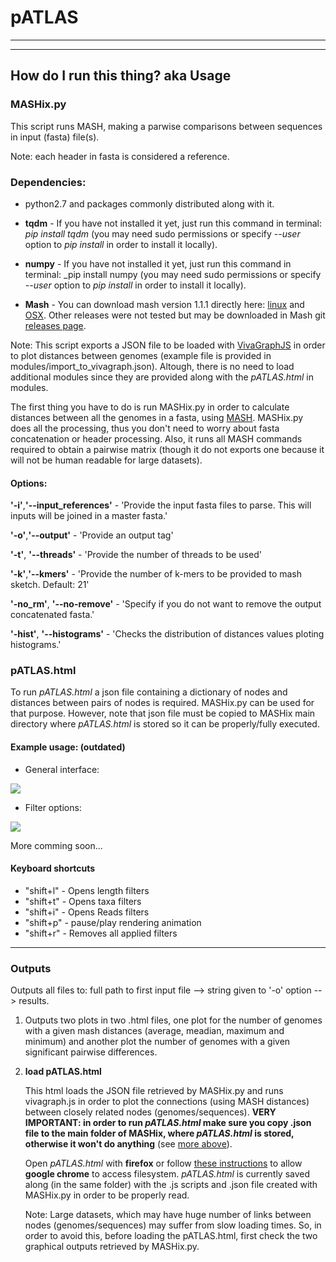 # pATLAS



---


---
## How do I run this thing? aka Usage

### MASHix.py

This script runs MASH, making a parwise comparisons between sequences in input (fasta) file(s).

Note: each header in fasta is considered a reference.

### Dependencies:

* python2.7 and packages commonly distributed along with it.

* **tqdm** - If you have not installed it yet, just run this command in terminal: _pip install tqdm_ (you may need sudo permissions or specify _--user_ option to _pip install_ in order to install it locally).

* **numpy** - If you have not installed it yet, just run this command in terminal: _pip install numpy (you may need sudo permissions or specify _--user_ option to _pip install_ in order to install it locally).

* **Mash** - You can download mash version 1.1.1 directly here: [linux](https://github.com/marbl/Mash/releases/download/v1.1.1/mash-Linux64-v1.1.1.tar.gz) and [OSX](https://github.com/marbl/Mash/releases/download/v1.1.1/mash-OSX64-v1.1.1.tar.gz). Other releases were not tested but may be downloaded in Mash git [releases page](https://github.com/marbl/Mash/releases).

Note: This script exports a JSON file to be loaded with [VivaGraphJS](https://github.com/anvaka/VivaGraphJS) in order to plot distances between genomes (example file is provided in modules/import\_to\_vivagraph.json). Altough, there is no need to load additional modules since they are provided along with the _pATLAS.html_ in modules.


The first thing you have to do is run MASHix.py in order to calculate distances between all the genomes in a fasta, using [MASH](http://mash.readthedocs.io/en/latest/). MASHix.py does all the processing, thus you don't need to worry about fasta concatenation or header processing. Also, it runs all MASH commands required to obtain a pairwise matrix (though it do not exports one because it will not be human readable for large datasets).

#### Options:

**'-i'**,**'--input_references'** - 'Provide the input fasta files to parse. This will inputs will be joined in a master fasta.'

**'-o'**,**'--output'** - 'Provide an output tag'

**'-t'**, **'--threads'** - 'Provide the number of threads to be used'

**'-k'**,**'--kmers'** - 'Provide the number of k-mers to be provided to mash sketch. Default: 21'

**'-no_rm'**, **'--no-remove'** - 'Specify if you do not want to remove the output concatenated fasta.'

**'-hist'**, **'--histograms'** - 'Checks the distribution of distances values ploting histograms.'

### pATLAS.html

To run _pATLAS.html_ a json file containing a dictionary of nodes and distances between pairs of nodes is required. MASHix.py can be used for that purpose. However, note that json file must be copied to MASHix main directory where _pATLAS.html_ is stored so it can be properly/fully executed.

#### Example usage: (outdated)

* General interface:

![](https://github.com/tiagofilipe12/MASHix/blob/master/images/example_usage.gif)

* Filter options:

![](https://github.com/tiagofilipe12/MASHix/blob/master/images/example_usage_2.gif)

More comming soon...


#### Keyboard shortcuts

* "shift+l" - Opens length filters 
* "shift+t" - Opens taxa filters
* "shift+i" - Opens Reads filters
* "shift+p" - pause/play rendering animation
* "shift+r" - Removes all applied filters

---

### Outputs

Outputs all files to: full path to first input file --> string given to '-o' option --> results.

1. Outputs two plots in two .html files, one plot for the number of genomes with a given mash distances (average, meadian, maximum and minimum) and another plot the number of genomes with a given significant pairwise differences.

2. **load pATLAS.html**

   This html loads the JSON file retrieved by MASHix.py and runs vivagraph.js in order to plot the connections (using MASH distances) between closely related  nodes (genomes/sequences). **VERY IMPORTANT: in order to run _pATLAS.html_ make sure you copy .json file to the main folder of MASHix, where _pATLAS.html_ is stored, otherwise it won't do anything** (see [more above](https://github.com/tiagofilipe12/MASHix#pATLAShtml)).

   Open _pATLAS.html_ with **firefox** or follow [these instructions](http://www.chrome-allow-file-access-from-file.com/) to allow **google chrome** to access filesystem. _pATLAS.html_ is currently saved along (in the same folder) with the .js scripts and .json file created with MASHix.py in order to be properly read.

   Note: Large datasets, which may have huge number of links between nodes (genomes/sequences) may suffer from slow loading times. So, in order to avoid this, before loading the pATLAS.html, first check the two graphical outputs retrieved by MASHix.py.

